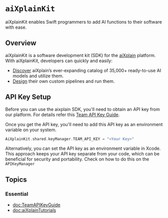 # ``aiXplainKit``

aiXplainKit enables Swift programmers to add AI functions to their software with ease.

## Overview

aiXplainKit is a software development kit (SDK) for the [aiXplain](https://aixplain.com/) platform. With aiXplainKit, developers can quickly and easily:

- [Discover](https://aixplain.com/platform/discovery/) aiXplain’s ever-expanding catalog of 35,000+ ready-to-use AI models and utilize them.
- [Design](https://aixplain.com/platform/studio/) their own custom pipelines and run them.


## API Key Setup
Before you can use the aixplain SDK, you'll need to obtain an API key from our platform. For details refer this [Team API Key Guide<MISSING>](<doc:TeamAPIKeyGuide>).

Once you get the API key, you'll  need to add this API key as an environment variable on your system.

```swift
AiXplainKit.shared.keyManager.TEAM_API_KEY = "<Your Key>"
```

Alternatively, you can set the API key as an environment variable in Xcode. This approach keeps your API key separate from your code, which can be beneficial for security and portability. Check on how to do this on the ``APIKeyManager``

## Topics

### Essential

- <doc:TeamAPIKeyGuide>
- <doc:aiXplainTutorials>


